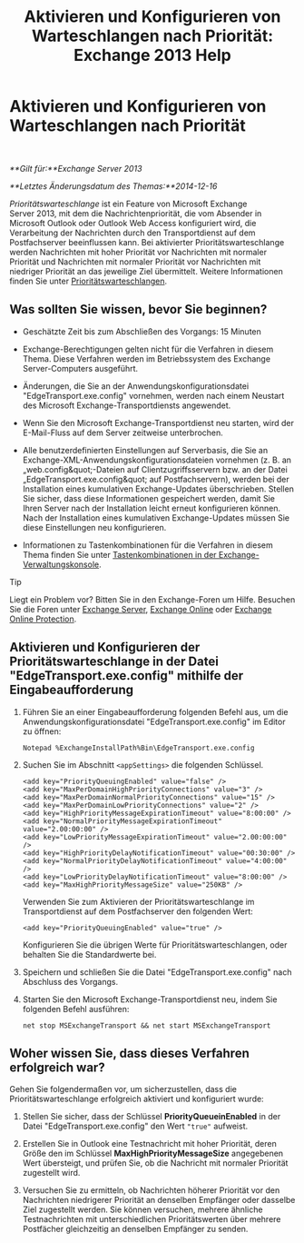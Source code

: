 ﻿---
title: 'Aktivieren und Konfigurieren von Warteschlangen nach Priorität: Exchange 2013 Help'
TOCTitle: Aktivieren und Konfigurieren von Warteschlangen nach Priorität
ms:assetid: 1975d85d-2f1d-4852-8d19-e74ba4ba3853
ms:mtpsurl: https://technet.microsoft.com/de-de/library/JJ891104(v=EXCHG.150)
ms:contentKeyID: 51409272
ms.date: 05/22/2018
mtps_version: v=EXCHG.150
ms.translationtype: MT
---

# Aktivieren und Konfigurieren von Warteschlangen nach Priorität

 

_**Gilt für:**Exchange Server 2013_

_**Letztes Änderungsdatum des Themas:**2014-12-16_

*Prioritätswarteschlange* ist ein Feature von Microsoft Exchange Server 2013, mit dem die Nachrichtenpriorität, die vom Absender in Microsoft Outlook oder Outlook Web Access konfiguriert wird, die Verarbeitung der Nachrichten durch den Transportdienst auf dem Postfachserver beeinflussen kann. Bei aktivierter Prioritätswarteschlange werden Nachrichten mit hoher Priorität vor Nachrichten mit normaler Priorität und Nachrichten mit normaler Priorität vor Nachrichten mit niedriger Priorität an das jeweilige Ziel übermittelt. Weitere Informationen finden Sie unter [Prioritätswarteschlangen](priority-queuing-exchange-2013-help.md).

## Was sollten Sie wissen, bevor Sie beginnen?

  - Geschätzte Zeit bis zum Abschließen des Vorgangs: 15 Minuten

  - Exchange-Berechtigungen gelten nicht für die Verfahren in diesem Thema. Diese Verfahren werden im Betriebssystem des Exchange Server-Computers ausgeführt.

  - Änderungen, die Sie an der Anwendungskonfigurationsdatei "EdgeTransport.exe.config" vornehmen, werden nach einem Neustart des Microsoft Exchange-Transportdiensts angewendet.

  - Wenn Sie den Microsoft Exchange-Transportdienst neu starten, wird der E-Mail-Fluss auf dem Server zeitweise unterbrochen.

  - Alle benutzerdefinierten Einstellungen auf Serverbasis, die Sie an Exchange-XML-Anwendungskonfigurationsdateien vornehmen (z. B. an „web.config\&quot;-Dateien auf Clientzugriffsservern bzw. an der Datei „EdgeTransport.exe.config\&quot; auf Postfachservern), werden bei der Installation eines kumulativen Exchange-Updates überschrieben. Stellen Sie sicher, dass diese Informationen gespeichert werden, damit Sie Ihren Server nach der Installation leicht erneut konfigurieren können. Nach der Installation eines kumulativen Exchange-Updates müssen Sie diese Einstellungen neu konfigurieren.

  - Informationen zu Tastenkombinationen für die Verfahren in diesem Thema finden Sie unter [Tastenkombinationen in der Exchange-Verwaltungskonsole](keyboard-shortcuts-in-the-exchange-admin-center-exchange-online-protection-help.md).


> [!TIP]
> Liegt ein Problem vor? Bitten Sie in den Exchange-Foren um Hilfe. Besuchen Sie die Foren unter <A href="https://go.microsoft.com/fwlink/p/?linkid=60612">Exchange Server</A>, <A href="https://go.microsoft.com/fwlink/p/?linkid=267542">Exchange Online</A> oder <A href="https://go.microsoft.com/fwlink/p/?linkid=285351">Exchange Online Protection</A>.



## Aktivieren und Konfigurieren der Prioritätswarteschlange in der Datei "EdgeTransport.exe.config" mithilfe der Eingabeaufforderung

1.  Führen Sie an einer Eingabeaufforderung folgenden Befehl aus, um die Anwendungskonfigurationsdatei "EdgeTransport.exe.config" im Editor zu öffnen:
    
        Notepad %ExchangeInstallPath%Bin\EdgeTransport.exe.config

2.  Suchen Sie im Abschnitt `<appSettings>` die folgenden Schlüssel.
    
        <add key="PriorityQueuingEnabled" value="false" />
        <add key="MaxPerDomainHighPriorityConnections" value="3" />
        <add key="MaxPerDomainNormalPriorityConnections" value="15" />
        <add key="MaxPerDomainLowPriorityConnections" value="2" />
        <add key="HighPriorityMessageExpirationTimeout" value="8:00:00" />
        <add key="NormalPriorityMessageExpirationTimeout" value="2.00:00:00" />
        <add key="LowPriorityMessageExpirationTimeout" value="2.00:00:00" />
        <add key="HighPriorityDelayNotificationTimeout" value="00:30:00" />
        <add key="NormalPriorityDelayNotificationTimeout" value="4:00:00" />
        <add key="LowPriorityDelayNotificationTimeout" value="8:00:00" />
        <add key="MaxHighPriorityMessageSize" value="250KB" />
    
    Verwenden Sie zum Aktivieren der Prioritätswarteschlange im Transportdienst auf dem Postfachserver den folgenden Wert:
    
        <add key="PriorityQueuingEnabled" value="true" />
    
    Konfigurieren Sie die übrigen Werte für Prioritätswarteschlangen, oder behalten Sie die Standardwerte bei.

3.  Speichern und schließen Sie die Datei "EdgeTransport.exe.config" nach Abschluss des Vorgangs.

4.  Starten Sie den Microsoft Exchange-Transportdienst neu, indem Sie folgenden Befehl ausführen:
    
        net stop MSExchangeTransport && net start MSExchangeTransport

## Woher wissen Sie, dass dieses Verfahren erfolgreich war?

Gehen Sie folgendermaßen vor, um sicherzustellen, dass die Prioritätswarteschlange erfolgreich aktiviert und konfiguriert wurde:

1.  Stellen Sie sicher, dass der Schlüssel **PriorityQueueinEnabled** in der Datei "EdgeTransport.exe.config" den Wert `"true"` aufweist.

2.  Erstellen Sie in Outlook eine Testnachricht mit hoher Priorität, deren Größe den im Schlüssel **MaxHighPriorityMessageSize** angegebenen Wert übersteigt, und prüfen Sie, ob die Nachricht mit normaler Priorität zugestellt wird.

3.  Versuchen Sie zu ermitteln, ob Nachrichten höherer Priorität vor den Nachrichten niedrigerer Priorität an denselben Empfänger oder dasselbe Ziel zugestellt werden. Sie können versuchen, mehrere ähnliche Testnachrichten mit unterschiedlichen Prioritätswerten über mehrere Postfächer gleichzeitig an denselben Empfänger zu senden.

